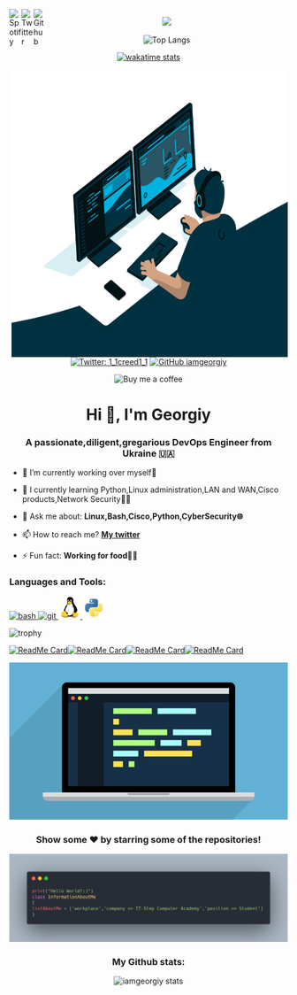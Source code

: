 
<a href="https://open.spotify.com/">
  <img align="left" alt="Spotify" width="22px" src="https://raw.githubusercontent.com/peterthehan/peterthehan/master/assets/spotify.svg" />
<a href="https://twitter.com/1_1creed1_1">
  <img align="left" alt="Twitter" width="22px" src="https://raw.githubusercontent.com/peterthehan/peterthehan/master/assets/twitter.svg" />
</a>
 <a href="https://github.com/iamgeorgiy">
  <img align="left" alt="Github" width="22px" src="https://raw.githubusercontent.com/peterthehan/peterthehan/master/assets/github.svg" />
</a>

<div align="center">

![](https://komarev.com/ghpvc/?username=iamgeorgiy&style=plastic&color=blue)

</div>

<div align="center"

![Top Langs](https://github-readme-stats.vercel.app/api/top-langs/?username=iamgeorgiy&theme=shades-of-purple&layout=compact&align=center)

</div>

<div align="center">

[![wakatime stats](https://github-readme-stats.vercel.app/api/wakatime?username=iamgeorgiy)](https://github.com/iamgeorgiy/)

</div>

<img align="right" alt="GIF" src="https://github.com/iamgeorgiy/iamgeorgiy/blob/main/code.gif?raw=true" width="500" height="520" />


<div align="center" width="500">

[![Twitter: 1_1creed1_1](https://img.shields.io/twitter/follow/1_1creed1_1?style=social)](https://twitter.com/1_1creed1_1)
[![GitHub iamgeorgiy](https://img.shields.io/github/followers/iamgeorgiy?label=follow&style=social)](https://github.com/iamgeorgiy)

</div>

<div align="center">

<img src="https://cdn.buymeacoffee.com/buttons/v2/default-red.png" alt="Buy me a coffee" width="150" >

</div>

<h1 align="center">Hi 👋, I'm Georgiy</h1>

<h3 align="center">A passionate,diligent,gregarious DevOps Engineer from Ukraine 🇺🇦 </h3>

- 🔭 I’m currently working over myself🧐

- 🌱 I currently learning Python,Linux administration,LAN and WAN,Cisco products,Network Security🕵️‍♂️ 

- 💬 Ask me about: **Linux,Bash,Cisco,Python,CyberSecurity🌐**

- 📫 How to reach me? **[My twitter](https://twitter.com/1_1creed1_1)**

- ⚡ Fun fact: **Working for food👨‍💻**


<h3 align="left">Languages and Tools:</h3>
<p align="left"> <a href="https://www.gnu.org/software/bash/" target="_blank"> <img src="https://www.vectorlogo.zone/logos/gnu_bash/gnu_bash-icon.svg" alt="bash" width="40" height="40"/> </a> <a href="https://git-scm.com/" target="_blank"> <img src="https://www.vectorlogo.zone/logos/git-scm/git-scm-icon.svg" alt="git" width="40" height="40"/> </a> <a href="https://www.linux.org/" target="_blank"> <img src="https://raw.githubusercontent.com/devicons/devicon/master/icons/linux/linux-original.svg" alt="linux" width="40" height="40"/> </a> <a href="https://www.python.org" target="_blank"> <img src="https://raw.githubusercontent.com/devicons/devicon/master/icons/python/python-original.svg" alt="python" width="40" height="40"/> </a> </p>

![trophy](https://github-profile-trophy.vercel.app/?username=iamgeorgiy)

[![ReadMe Card](https://github-readme-stats.vercel.app/api/pin/?username=iamgeorgiy&repo=heroku-userbot&theme=solarized-dark)](https://github.com/iamgeorgiy/heroku-userbot)[![ReadMe Card](https://github-readme-stats.vercel.app/api/pin/?username=iamgeorgiy&repo=Google-Translator&theme=algolia)](https://github.com/iamgeorgiy/Google-Translator)[![ReadMe Card](https://github-readme-stats.vercel.app/api/pin/?username=iamgeorgiy&repo=Weather-application&theme=shades-of-purple)](https://github.com/iamgeorgiy/Weather-application)[![ReadMe Card](https://github-readme-stats.vercel.app/api/pin/?username=iamgeorgiy&repo=Password-checker&theme=blue-green)](https://github.com/iamgeorgiy/Password-checker)

<div align="center">

![alt](https://github.com/iamgeorgiy/iamgeorgiy/blob/main/web-developer.gif)

</div>

<div align="center">

### Show some ❤️ by starring some of the repositories!

</div>

![alt](https://github.com/iamgeorgiy/iamgeorgiy/blob/main/carbon.png)

<div align="center">

### My Github stats:

![iamgeorgiy stats](https://github-readme-stats.vercel.app/api?username=iamgeorgiy&show_icons=true&theme=gotham)

</div>



